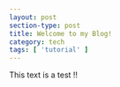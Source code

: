 ```yaml
---
layout: post
section-type: post
title: Welcome to my Blog!
category: tech
tags: [ 'tutorial' ]
---
```


This text is a test !!

<div class="ds-thread" data-thread-key="请将此处替换成文章在你的站点中的ID" data-title="请替换成文章的标题" data-url="请替换成文章的网址"></div>